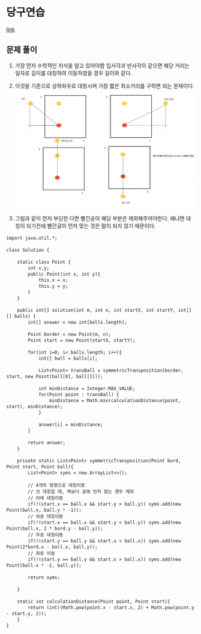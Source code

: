 # 당구연습
[link](https://school.programmers.co.kr/learn/courses/30/lessons/169198)

## 문제 풀이 

1. 가장 먼저 수학적인 지식을 알고 있어야함 입사각과 반사각이 같으면 해당 거리는 일자로 길이를 대칭하여 이동하였을 경우 길이와 같다. 
2. 이것을 기준으로 상하좌우로 대칭시켜 가장 짧은 최소거리를 구하면 되는 문제이다. 
![img_1.png](img_1.png)

3. 그림과 같이 먼저 부딛힌 다면 빨간공이 해당 부분은 제외해주어야한다. 왜냐면 대칭이 되기전에 빨간공이 먼저 맞는 것은 말이 되지 않기 때문이다. 

````````
import java.util.*;

class Solution {
    
    static class Point {
        int x,y;
        public Point(int x, int y){
            this.x = x;
            this.y = y;
        }
    }
    
    public int[] solution(int m, int n, int startX, int startY, int[][] balls) {
        int[] answer = new int[balls.length];
        
        Point border = new Point(m, n);
        Point start = new Point(startX, startY);
        
        for(int i=0; i< balls.length; i++){
            int[] ball = balls[i];
            
            List<Point> transBall = symmetricTransposition(border, start, new Point(ball[0], ball[1]));
            
            int minDistance = Integer.MAX_VALUE;
            for(Point point : transBall) {
                minDistance = Math.min(calculationDistance(point, start), minDistance);
            }
            
            answer[i] = minDistance;
        }
        
        return answer;
    }
    
    private static List<Point> symmetricTransposition(Point bord, Point start, Point ball){
        List<Point> syms = new ArrayList<>();
        
        // 4개의 방향으로 대칭이동 
        // 선 대칭일 때, 벽보다 공에 먼저 맞는 경우 제외 
        // 아래 대칭이동
        if(!(start.x == ball.x && start.y > ball.y)) syms.add(new Point(ball.x, ball.y * -1));
        // 위로 대칭이동
        if(!(start.x == ball.x && start.y < ball.y)) syms.add(new Point(ball.x, 2 * bord.y - ball.y));
        // 우로 대칭이동
        if(!(start.y == ball.y && start.x < ball.x)) syms.add(new Point(2*bord.x - ball.x, ball.y));
        // 좌로 이동
        if(!(start.y == ball.y && start.x > ball.x)) syms.add(new Point(ball.x * -1, ball.y));
        
        return syms;
    
    }
    
    static int calculationDistance(Point point, Point start){
        return (int)(Math.pow(point.x - start.x, 2) + Math.pow(point.y - start.y, 2));
    }
}
````````